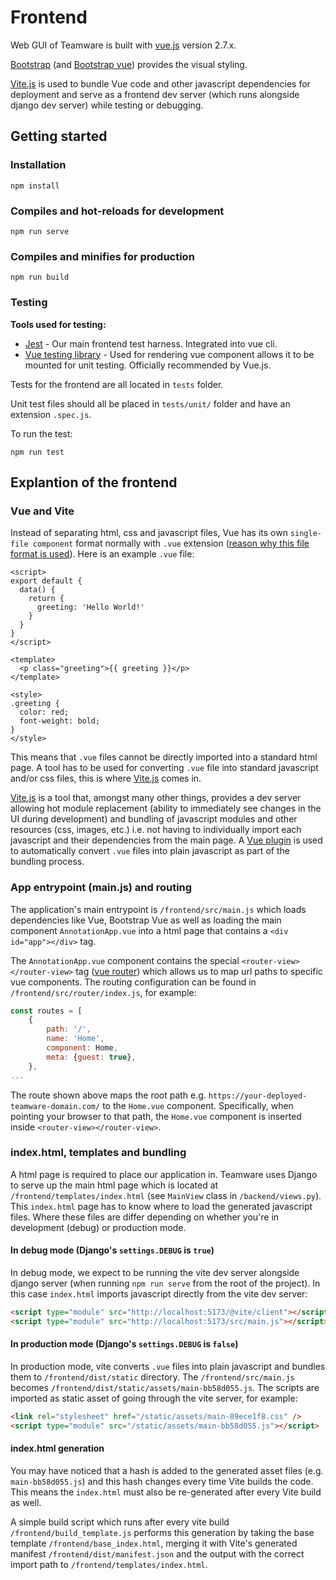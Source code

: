 # Frontend

Web GUI of Teamware is built with [vue.js](https://vuejs.org) version 2.7.x. 

[Bootstrap](https://getbootstrap.com/) (and [Bootstrap vue](https://bootstrap-vue.org/)) provides the visual styling.

[Vite.js](https://vitejs.dev/) is used to bundle Vue code and other javascript dependencies for deployment and serve as a frontend dev server (which runs alongside django dev server) while testing or debugging.

## Getting started

### Installation
```
npm install
```

### Compiles and hot-reloads for development
```
npm run serve
```

### Compiles and minifies for production
```
npm run build
```

### Testing

**Tools used for testing:**
* [Jest](https://jestjs.io) - Our main frontend test harness. Integrated into vue cli.
* [Vue testing library](https://testing-library.com/docs/vue-testing-library/intro/) - Used for rendering vue component 
    allows it to be mounted for unit testing. Officially recommended by Vue.js.

Tests for the frontend are all located in `tests` folder.

Unit test files should all be placed in `tests/unit/` folder and have an extension `.spec.js`.


To run the test:

```
npm run test
```

## Explantion of the frontend

### Vue and Vite

Instead of separating html, css and javascript files, Vue has its own `single-file component` format normally with `.vue` extension ([reason why this file format is used](https://vuejs.org/guide/scaling-up/sfc.html)). Here is an example `.vue` file:

```vue
<script>
export default {
  data() {
    return {
      greeting: 'Hello World!'
    }
  }
}
</script>

<template>
  <p class="greeting">{{ greeting }}</p>
</template>

<style>
.greeting {
  color: red;
  font-weight: bold;
}
</style>
```

This means that `.vue` files cannot be directly imported into a standard html page. A tool has to be used for converting `.vue` file into standard javascript and/or css files, this is where [Vite.js](https://vitejs.dev/) comes in. 

[Vite.js](https://vitejs.dev/) is a tool that, amongst many other things, provides a dev server allowing hot module replacement (ability to immediately see changes in the UI during development) and bundling of javascript modules and other resources (css, images, etc.) i.e. not having to individually import each javascript and their dependencies from the main page. A [Vue plugin](https://github.com/vitejs/vite-plugin-vue2) is used to automatically convert `.vue` files into plain javascript as part of the bundling process.

### App entrypoint (main.js) and routing 

The application's main entrypoint is `/frontend/src/main.js` which loads dependencies like Vue, Bootstrap Vue as well as loading the main component `AnnotationApp.vue` into a html page that contains a `<div id="app"></div>` tag.

The `AnnotationApp.vue` component contains the special `<router-view></router-view>` tag ([vue router](https://router.vuejs.org/)) which allows us to map url paths to specific vue components. The routing configuration can be found in `/frontend/src/router/index.js`, for example:

```js
const routes = [
    {
        path: '/',
        name: 'Home',
        component: Home,
        meta: {guest: true},
    },
...
```

The route shown above maps the root path e.g. `https://your-deployed-teamware-domain.com/` to the `Home.vue` component. Specifically, when pointing your browser to that path, the `Home.vue` component is inserted inside `<router-view></router-view>`. 

### index.html, templates and bundling

A html page is required to place our application in. Teamware uses Django to serve up the main html page which is located at `/frontend/templates/index.html` (see `MainView` class in `/backend/views.py`). This `index.html` page has to know where to load the generated javascript files. Where these files are differ depending on whether you're in development (debug) or production mode.  

#### In debug mode (Django's `settings.DEBUG` is `true`)
In debug mode, we expect to be running the vite dev server alongside django server (when running `npm run serve` from the root of the project). In this case `index.html` imports javascript directly from the vite dev server:

```html
<script type="module" src="http://localhost:5173/@vite/client"></script>
<script type="module" src="http://localhost:5173/src/main.js"></script>
```


#### In production mode (Django's `settings.DEBUG` is `false`)
In production mode, vite converts `.vue` files into plain javascript and bundles them to `/frontend/dist/static` directory. The `/frontend/src/main.js` becomes `/frontend/dist/static/assets/main-bb58d055.js`. The scripts are imported as static asset of going through the vite server, for example:

```html
<link rel="stylesheet" href="/static/assets/main-89ece1f8.css" />
<script type="module" src="/static/assets/main-bb58d055.js"></script>
```

#### index.html generation

You may have noticed that a hash is added to the generated asset files (e.g. `main-bb58d055.js`) and this hash changes every time Vite builds the code. This means the `index.html` must also be re-generated after every Vite build as well.

A simple build script which runs after every vite build `/frontend/build_template.js` performs this generation by taking the base template `/frontend/base_index.html`, merging it with Vite's generated manifest `/frontend/dist/manifest.json` and the output with the correct import path to `/frontend/templates/index.html`.

